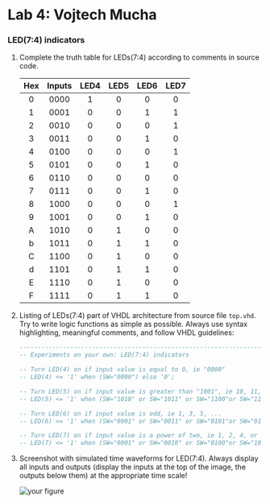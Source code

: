 # Lab 4: Vojtech Mucha

### LED(7:4) indicators

1. Complete the truth table for LEDs(7:4) according to comments in source code.

   | **Hex** | **Inputs** | **LED4** | **LED5** | **LED6** | **LED7** |
   | :-: | :-: | :-: | :-: | :-: | :-: |
   | 0 | 0000 | 1 | 0 | 0 | 0 |
   | 1 | 0001 | 0 | 0 | 1 | 1 |
   | 2 | 0010 | 0 | 0 | 0 | 1 |
   | 3 | 0011 | 0 | 0 | 1 | 0 |
   | 4 | 0100 | 0 | 0 | 0 | 1 |
   | 5 | 0101 | 0 | 0 | 1 | 0 |
   | 6 | 0110 | 0 | 0 | 0 | 0 |
   | 7 | 0111 | 0 | 0 | 1 | 0 |
   | 8 | 1000 | 0 | 0 | 0 | 1 |
   | 9 | 1001 | 0 | 0 | 1 | 0 |
   | A | 1010 | 0 | 1 | 0 | 0 |
   | b | 1011 | 0 | 1 | 1 | 0 |
   | C | 1100 | 0 | 1 | 0 | 0 |
   | d | 1101 | 0 | 1 | 1 | 0 |
   | E | 1110 | 0 | 1 | 0 | 0 |
   | F | 1111 | 0 | 1 | 1 | 0 |

2. Listing of LEDs(7:4) part of VHDL architecture from source file `top.vhd`. Try to write logic functions as simple as possible. Always use syntax highlighting, meaningful comments, and follow VHDL guidelines:

   ```vhdl
   --------------------------------------------------------------------
   -- Experiments on your own: LED(7:4) indicators

   -- Turn LED(4) on if input value is equal to 0, ie "0000"
   -- LED(4) <= '1' when (SW="0000") else '0';

   -- Turn LED(5) on if input value is greater than "1001", ie 10, 11, 12, ...
   -- LED(5) <= '1' when (SW="1010" or SW="1011" or SW="1100"or SW="1101" or SW="1110" or SW="1111") else '0';

   -- Turn LED(6) on if input value is odd, ie 1, 3, 5, ...
   -- LED(6) <= '1' when (SW="0001" or SW="0011" or SW="0101"or SW="0111" or SW="1001" or SW="1011" or SW="1101" or SW="1111") else '0';

   -- Turn LED(7) on if input value is a power of two, ie 1, 2, 4, or 8
   -- LED(7) <= '1' when (SW="0001" or SW="0010" or SW="0100"or SW="1000") else '0';
   ```

3. Screenshot with simulated time waveforms for LED(7:4). Always display all inputs and outputs (display the inputs at the top of the image, the outputs below them) at the appropriate time scale!

   ![your figure]()
